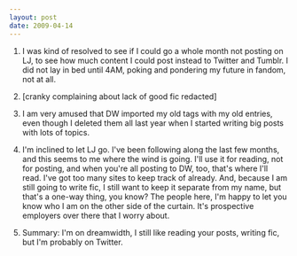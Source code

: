 ```yaml
---
layout: post
date: 2009-04-14
--- 
```


1. I was kind of resolved to see if I could go a whole month not posting on LJ, to see how much content I could post instead to Twitter and Tumblr. I did not lay in bed until 4AM, poking and pondering my future in fandom, not at all.

2. [cranky complaining about lack of good fic redacted]

3. I am very amused that DW imported my old tags with my old entries, even though I deleted them all last year when I started writing big posts with lots of topics.

4. I'm inclined to let LJ go. I've been following along the last few months, and this seems to me where the wind is going. I'll use it for reading, not for posting, and when you're all posting to DW, too, that's where I'll read. I've got too many sites to keep track of already. And, because I am still going to write fic, I still want to keep it separate from my name, but that's a one-way thing, you know? The people here, I'm happy to let you know who I am on the other side of the curtain. It's prospective employers over there that I worry about. 

5. Summary: I'm on dreamwidth, I still like reading your posts, writing fic, but I'm probably on Twitter.
